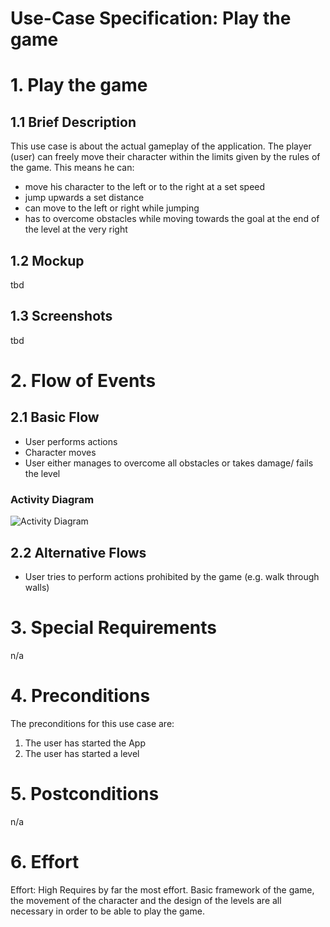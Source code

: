 # Use-Case Specification: Play the game

# 1. Play the game

## 1.1 Brief Description
This use case is about the actual gameplay of the application. The player (user) can freely move their character within the limits given by the rules of the game. This means he can:
- move his character to the left or to the right at a set speed
- jump upwards a set distance
- can move to the left or right while jumping
- has to overcome obstacles while moving towards the goal at the end of the level at the very right
## 1.2 Mockup 
tbd

## 1.3 Screenshots
tbd

# 2. Flow of Events

## 2.1 Basic Flow
- User performs actions
- Character moves
- User either manages to overcome all obstacles or takes damage/ fails the level

### Activity Diagram
![Activity Diagram](../activity_diagrams/UCD1_Post_Session.png)


## 2.2 Alternative Flows
- User tries to perform actions prohibited by the game (e.g. walk through walls)

# 3. Special Requirements
n/a

# 4. Preconditions
The preconditions for this use case are:
1. The user has started the App
2. The user has started a level

# 5. Postconditions
n/a

# 6. Effort

Effort: High
Requires by far the most effort. Basic framework of the game, the movement of the character and the design of the levels are all necessary in order to be able to play the game.


